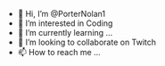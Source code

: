 - 👋 Hi, I’m @PorterNolan1
- 👀 I’m interested in Coding
- 🌱 I’m currently learning ...
- 💞️ I’m looking to collaborate on Twitch
- 📫 How to reach me ...

<!---
PorterNolan1/PorterNolan1 is a ✨ special ✨ repository because its `README.md` (this file) appears on your GitHub profile.
You can click the Preview link to take a look at your changes.
--->

